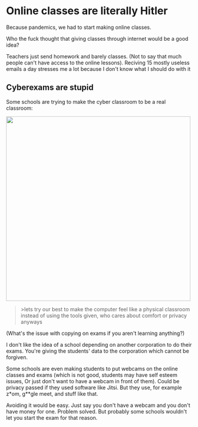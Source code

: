 # Online classes are literally Hitler

Because pandemics, we had to start making online classes.

Who the fuck thought that giving classes through internet would be a
good idea?

Teachers just send homework and barely classes. (Not to say that much
people can't have access to the online lessons).  Reciving 15 mostly
useless emails a day stresses me a lot because I don't know what I
should do with it

## Cyberexams are stupid

Some schools are trying to make the cyber classroom to be a real
classroom:

<img
src="https://s2.desu-usergeneratedcontent.xyz/g/image/1587/18/1587182159837.png"
width="500px">

>\>lets try our best to make the computer feel like a physical
>classroom instead of using the tools given, who cares about comfort
>or privacy anyways

(What's the issue with copying on exams if you aren't learning
anything?)

I don't like the idea of a school depending on another corporation to
do their exams. You're giving the students' data to the corporation
which cannot be forgiven.

Some schools are even making students to put webcams on the online
classes and exams (which is not good, students may have self esteem
issues, Or just don't want to have a webcam in front of them). Could
be privacy passed if they used software like Jitsi. But they use, for
example z\*om, g\*\*gle meet, and stuff like that.

Avoiding it would be easy. Just say you don't have a webcam and you
don't have money for one. Problem solved. But probably some schools
wouldn't let you start the exam for that reason.

